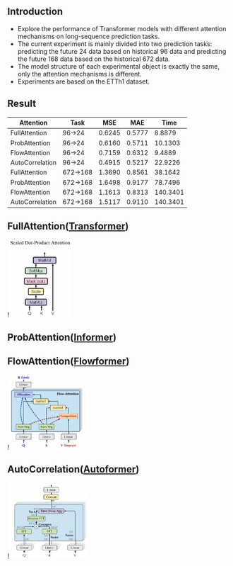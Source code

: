 ## Introduction
- Explore the performance of Transformer models with different attention mechanisms on long-sequence prediction tasks.
- The current experiment is mainly divided into two prediction tasks: predicting the future 24 data based on historical 96 data and predicting the future 168 data based on the historical 672 data.
- The model structure of each experimental object is exactly the same, only the attention mechanisms is different.
- Experiments are based on the ETTh1 dataset.

## Result
| Attention       | Task     | MSE    | MAE    | Time     |
|-----------------|----------|--------|--------|----------|
| FullAttention   | 96->24   | 0.6245 | 0.5777 | 8.8879   |
| ProbAttention   | 96->24   | 0.6160 | 0.5711 | 10.1303  |
| FlowAttention   | 96->24   | 0.7159 | 0.6312 | 9.4889   |
| AutoCorrelation | 96->24   | 0.4915 | 0.5217 | 22.9226  |
| FullAttention   | 672->168 | 1.3690 | 0.8561 | 38.1642  |
| ProbAttention   | 672->168 | 1.6498 | 0.9177 | 78.7496  |
| FlowAttention   | 672->168 | 1.1613 | 0.8313 | 140.3401 |
| AutoCorrelation | 672->168 | 1.5117 | 0.9110 | 140.3401 |

## FullAttention([Transformer](https://proceedings.neurips.cc/paper/2017/file/3f5ee243547dee91fbd053c1c4a845aa-Paper.pdf))
!<img src="./img/FullAttention.png" style="zoom:25%;" />
## ProbAttention([Informer](https://arxiv.org/pdf/2012.07436.pdf))
## FlowAttention([Flowformer](https://arxiv.org/pdf/2202.06258.pdf))
!<img src="./img/FlowAttention.png" style="zoom:25%;" />
## AutoCorrelation([Autoformer](https://proceedings.neurips.cc/paper/2021/file/bcc0d400288793e8bdcd7c19a8ac0c2b-Paper.pdf))
!<img src="./img/AutoCorrelation.png" style="zoom:25%;" />